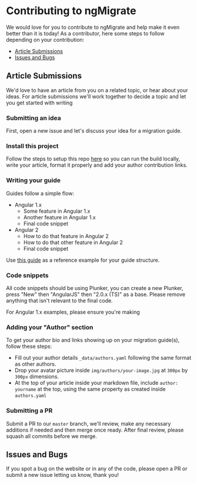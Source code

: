 # Contributing to ngMigrate

We would love for you to contribute to ngMigrate and help make it even better than it is
today! As a contributor, here some steps to follow depending on your contribution:

- [Article Submissions](#article-submissions)
- [Issues and Bugs](#issues-and-bugs)

## Article Submissions

We'd love to have an article from you on a related topic, or hear about your ideas. For article submissions we'll work together to decide a topic and let you get started with writing

### Submitting an idea

First, open a new issue and let's discuss your idea for a migration guide.

### Install this project

Follow the steps to setup this repo [here](README.md) so you can run the build locally, write your article, format it properly and add your author contribution links.

### Writing your guide

Guides follow a simple flow:

* Angular 1.x
    * Some feature in Angular 1.x
    * Another feature in Angular 1.x
    * Final code snippet
* Angular 2
    * How to do that feature in Angular 2
    * How to do that other feature in Angular 2
    * Final code snippet

Use [this guide](http://ngmigrate.telerik.com/from-ng-repeat-to-ng-for) as a reference example for your guide structure.

### Code snippets

All code snippets should be using Plunker, you can create a new Plunker, press "New" then "AngularJS" then "2.0.x (TS)" as a base. Please remove anything that isn't relevant to the final code.

For Angular 1.x examples, please ensure you're making

### Adding your "Author" section

To get your author bio and links showing up on your migration guide(s), follow these steps:

* Fill out your author details `_data/authors.yaml` following the same format as other authors.
* Drop your avatar picture inside `img/authors/your-image.jpg` at `300px` by `300px` dimensions.
* At the top of your article inside your markdown file, include `author: yourname` at the top, using the same property as created inside `authors.yaml`

### Submitting a PR

Submit a PR to our `master` branch, we'll review, make any necessary additions if needed and then merge once ready. After final review, please squash all commits before we merge.

## Issues and Bugs

If you spot a bug on the website or in any of the code, please open a PR or submit a new issue letting us know, thank you!
